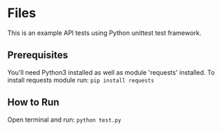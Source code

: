 # Files

This is an example API tests using Python unittest test framework.

## Prerequisites

You'll need Python3 installed as well as module 'requests' installed.
To install requests module run: `pip install requests`

## How to Run

Open terminal and run: `python test.py`